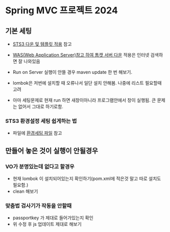 # Spring MVC 프로젝트 2024

## 기본 세팅

- [STS3 다운 및 템플릿 적용](https://github.com/callor/Callor-SpringMVC-Template-2024) 참고

- [WAS(Web Application Server)참고 하여 톰캣 서버 다운](https://github.com/callor/Reference/blob/master/MarkDownDocs/%EA%B0%9C%EB%B0%9C%EC%9E%90%EB%A5%BC_%EC%9C%84%ED%95%9C_%EB%8F%84%EA%B5%AC.md) 적용은 인터넷 검색하면 잘 나와있음

- Run on Server 실행이 안뜰 경우 maven update 한 번 해보기.
- lombok은 저번에 설치할 때 오류나서 일단 설치 안해봄. 나중에 리스트 필요할때 고려

- 아마 세팅문제로 현재 run 하면 새창이아니라 프로그램안에서 창이 실행됨. 큰 문제는 없어서 그대로 하기로함.

### STS3 환경설정 세팅 쉽게하는 법

- 파일에 [환경세팅 파일](https://github.com/hykim6856/Spell-TeamProject/tree/master/%ED%99%98%EA%B2%BD%EC%84%B8%ED%8C%85) 참고

## 만들어 놓은 것이 실행이 안될경우

### VO가 분명있는데 없다고 할경우

- 현재 lombok 이 설치되어있는지 확인하기(pom.xml에 적은것 말고 따로 설치도 필요함.)
- clean 해보기

### 맞춤법 검사기가 작동을 안할때

- passportkey 가 제대로 들어가있는지 확인
- 위 수정 후 js 업데이트 제대로 해보기

